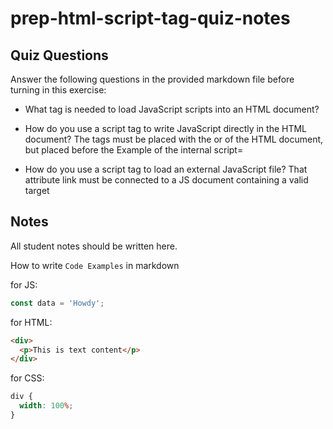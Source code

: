 # prep-html-script-tag-quiz-notes

## Quiz Questions

Answer the following questions in the provided markdown file before turning in this exercise:

- What tag is needed to load JavaScript scripts into an HTML document?
<script></script>

- How do you use a script tag to write JavaScript directly in the HTML document?
The tags must be placed with the <head> or <body> of the HTML document, but placed before the </body>
Example of the internal script=
<script>
  console.log('Hello, world!')
</script>

- How do you use a script tag to load an external JavaScript file?
  <script src="https://example.com/script.js"></script>
  That attribute link must be connected to a JS document containing a valid target

## Notes

All student notes should be written here.

How to write `Code Examples` in markdown

for JS:

```javascript
const data = 'Howdy';
```

for HTML:

```html
<div>
  <p>This is text content</p>
</div>
```

for CSS:

```css
div {
  width: 100%;
}
```
